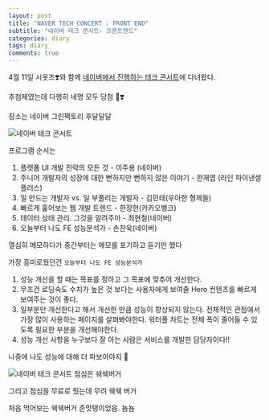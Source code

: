 ```yaml
---
layout: post
title: "NAVER TECH CONCERT : FRONT END"
subtitle: "네이버 테크 콘서트- 프론트엔드"
categories: diary
tags: diary
comments: true
---
```


4월 11일 시옷즈❣️와 함께 [네이버에서 진행하는 테크 콘서트](http://techcon.naver.com/)에 다녀왔다.

추첨제였는데 다행히 네명 모두 당첨 🤗❣️

장소는 네이버 그린팩토리 후달달달

![네이버 테크 콘서트](https://ellie-shim.github.io/assets/img/naver-tech-concert.jpeg)

프로그램 순서는

1. 플랫폼 UI 개발 전략의 모든 것 - 이주용 (네이버)
1. 주니어 개발자의 성장에 대한 뻔하지만 뻔하지 않은 이야기 - 한재엽 (라인 파이낸셜 플러스)
1. 일 만드는 개발자 vs. 일 부풀리는 개발자 - 김민태(우아한 형제들)
1. 빠르게 훑어보는 웹 개발 트렌드 - 한장현(카카오뱅크)
1. 데이터 상태 관리. 그것을 알려주마 - 최현철(네이버)
1. 오늘부터 나도 FE 성능분석가 - 손찬욱(네이버)

열심히 메모하다가 중간부터는 메모를 포기하고 듣기만 했다

가장 흥미로웠던건 `오늘부터 나도 FE 성능분석가`

1. 성능 개선을 할 때는 목표를 정하고 그 목표에 맞추어 개선한다.
1. 무조건 로딩속도 수치가 높은 것 보다는 사용자에게 보여줄 Hero 컨텐츠를 빠르게 보여주는 것이 좋다.
1. 일부분만 개선한다고 해서 개선한 만큼 성능이 향상되지 않는다. 전체적인 관점에서 가장 많이 사용하는 페이지를 살펴봐야한다. 워터풀 차트는 전체 폭이 줄어들 수 있도록 필요한 부분을 개선해야한다.
1. 성능 개선 사항을 누구보다 잘 아는 사람은 서비스를 개발한 담당자이다!!

나중에 나도 성능에 대해 더 파보아야지 🤗

![네이버 테크 콘서트 점심은 쉐쉑버거](https://ellie-shim.github.io/assets/img/naver-tech-concert-s.jpeg)

그리고 점심을 무료로 줬는데 무려 쉑쉑 버거

처음 먹어보는 쉑쉑버거 존맛탱이었음. 뇸뇸

